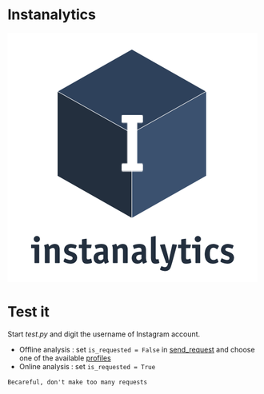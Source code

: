 # Instanalytics
![GitHub Logo](client/src/img/logo.png)

# Test it

Start *test.py* and digit the username of Instagram account.
- Offline analysis  : set `is_requested = False` in [send_request](./server/request_handler/send_requests.py) and choose one of the available [profiles](server/profiles)
- Online analysis   : set `is_requested = True`


```
Becareful, don't make too many requests
```
